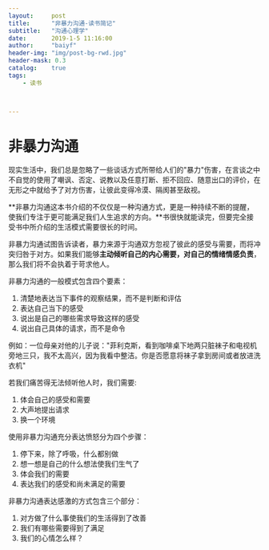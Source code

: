 ```yaml
---
layout:     post
title:      "非暴力沟通-读书简记"
subtitle:   "沟通心理学"
date:       2019-1-5 11:16:00
author:     "baiyf"
header-img: "img/post-bg-rwd.jpg"
header-mask: 0.3
catalog:    true
tags:
    - 读书



---
```


# 非暴力沟通

现实生活中，我们总是忽略了一些谈话方式所带给人们的"暴力"伤害，在言谈之中不自觉的使用了嘲讽、否定、说教以及任意打断、拒不回应、随意出口的评价，在无形之中就给予了对方伤害，让彼此变得冷漠、隔阂甚至敌视。

**非暴力沟通这本书介绍的不仅仅是一种沟通方式，更是一种持续不断的提醒，使我们专注于更可能满足我们人生追求的方向。**书很快就能读完，但要完全接受书中所介绍的生活模式需要很长的时间。

非暴力沟通试图告诉读者，暴力来源于沟通双方忽视了彼此的感受与需要，而将冲突归咎于对方。如果我们能够**主动倾听自己的内心需要，对自己的情绪情感负责**，那么我们将不会执着于苛求他人。

非暴力沟通的一般模式包含四个要素：

1. 清楚地表达当下事件的观察结果，而不是判断和评估
2. 表达自己当下的感受
3. 说出是自己的哪些需求导致这样的感受
4. 说出自己具体的请求，而不是命令

例如：一位母亲对他的儿子说："菲利克斯，看到咖啡桌下地两只脏袜子和电视机旁地三只，我不太高兴，因为我看中整洁。你是否愿意将袜子拿到房间或者放进洗衣机"

若我们痛苦得无法倾听他人时，我们需要:

1. 体会自己的感受和需要
2. 大声地提出请求
3. 换一个环境

使用非暴力沟通充分表达愤怒分为四个步骤：

1. 停下来，除了呼吸，什么都别做
2. 想一想是自己的什么想法使我们生气了
3. 体会我们的需要
4. 表达我们的感受和尚未满足的需要

非暴力沟通表达感激的方式包含三个部分：

1. 对方做了什么事使我们的生活得到了改善
2. 我们有哪些需要得到了满足
3. 我们的心情怎么样？
